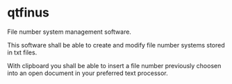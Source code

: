 # qtfinus

File number system management software.

This software shall be able to create and modify file number systems stored in txt files. 

With clipboard you shall be able to insert a file number previously choosen into an open document in your preferred text processor.
